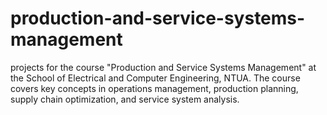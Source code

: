 # production-and-service-systems-management
projects for the course "Production and Service Systems Management" at the School of Electrical and Computer Engineering, NTUA. The course covers key concepts in operations management, production planning, supply chain optimization, and service system analysis.


